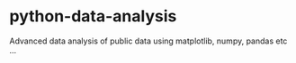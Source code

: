 # python-data-analysis
Advanced data analysis of public data using matplotlib, numpy, pandas etc ...
